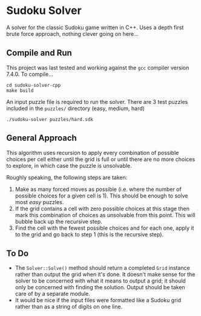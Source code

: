 # Sudoku Solver

A solver for the classic Sudoku game written in C++. Uses a depth first brute force approach, nothing clever going on here...

## Compile and Run

This project was last tested and working against the `gcc` compiler version 7.4.0. To compile...
```
cd sudoku-solver-cpp
make build
```
An input puzzle file is required to run the solver. There are 3 test puzzles included in the `puzzles/` directory (easy, medium, hard)
```
./sudoku-solver puzzles/hard.sdk
```

## General Approach

This algorithm uses recursion to apply every combination of possible choices per cell either until the grid is full or until there are no more choices to explore, in which case the puzzle is unsolvable.

Roughly speaking, the following steps are taken:

1. Make as many forced moves as possible (i.e. where the number of possible choices for a given cell is 1). This should be enough to solve most _easy_ puzzles.
2. If the grid contains a cell with zero possible choices at this stage then mark this combination of choices as unsolvable from this point. This will bubble back up the recursive step.
3. Find the cell with the fewest possible choices and for each one, apply it to the grid and go back to step 1 (this is the recursive step).

## To Do

+ The `Solver::Solve()` method should return a completed `Grid` instance rather than output the grid when it's done. It doesn't make sense for the solver to be concerned with what it means to output a grid; it should only be concerned with finding the solution. Output should be taken care of by a separate module.
+ It would be nice if the input files were formatted like a Sudoku grid rather than as a string of digits on one line.
